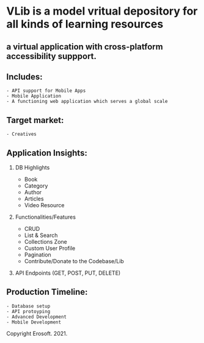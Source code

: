 # VLib is a model vritual depository for all kinds of learning resources
## a virtual application with cross-platform accessibility suppport.
## Includes: 
    - API support for Mobile Apps
    - Mobile Application
    - A functioning web application which serves a global scale

## Target market:
    - Creatives



## Application Insights:
1. DB Highlights
    - Book
    - Category
    - Author
    - Articles
    - Video Resource

2. Functionalities/Features
    - CRUD
    - List & Search
    - Collections Zone
    - Custom User Profile
    - Pagination
    - Contribute/Donate to the Codebase/Lib

3. API Endpoints (GET, POST, PUT, DELETE)

## Production Timeline:
    - Database setup
    - API protoyping
    - Advanced Development
    - Mobile Development

Copyright Erosoft. 2021.
